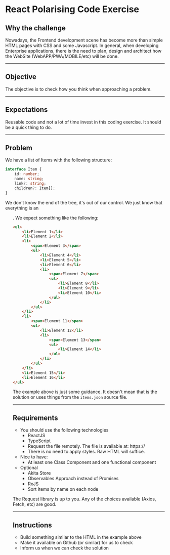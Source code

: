 # React Polarising Code Exercise

## Why the challenge

Nowadays, the Frontend development scene has become more than simple HTML pages with CSS and some Javascript. In general, when developing Enterprise applications, there is the need to plan, design and architect how the WebSite (WebAPP/PWA/MOBILE/etc) will be done.

***
## Objective

The objective is to check how you think when approaching a problem.

***
## Expectations

Reusable code and not a lot of time invest in this coding exercise. It should be a quick thing to do.

***
## Problem

We have a list of Items with the following structure:

```typescript
interface Item {
    id: number;
    name: string;
    link?: string;
    children?: Item[];
}
```

We don't know the end of the tree, it's out of our control. We just know that everything is an <ul>.
We expect something like the following: 

```html
<ul>
    <li>Element 1</li>
    <li>Element 2</li>
    <li>
        <span>Element 3</span>
        <ul>
            <li>Element 4</li>
            <li>Element 5</li>
            <li>Element 6</li>
            <li>
                <span>Element 7</span>
                <ul>
                    <li>Element 8</li>
                    <li>Element 9</li>
                    <li>Element 10</li>
                </ul>
            </li>
        </ul>
    </li>
    <li>
        <span>Element 11</span>
        <ul>
            <li>Element 12</li>
            <li>
                <span>Element 13</span>
                <ul>
                    <li>Element 14</li>
                </ul>
            </li>
        </ul>
    </li>
    <li>Element 15</li>
    <li>Element 16</li>
</ul>
```
The example above is just some guidance. It doesn't mean that is the solution or uses things from the `items.json` source file.

***
## Requirements

- You should use the following technologies
    - ReactJS
    - TypeScript
    - Request the file remotely. The file is available at: https://
    - There is no need to apply styles. Raw HTML will suffice.
- Nice to have:
    - At least one Class Component and one functional component
- Optional
    - Akita Store
    - Observables Approach instead of Promises
    - RxJS
    - Sort Items by name on each node

The Request library is up to you. Any of the choices available (Axios, Fetch, etc) are good.

***
## Instructions

- Build something similar to the HTML in the example above
- Make it available on Github (or similar) for us to check
- Inform us when we can check the solution

